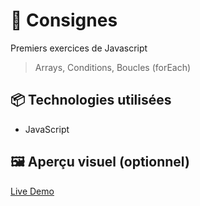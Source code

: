 # 🚀 Consignes

Premiers exercices de Javascript 
> Arrays, Conditions, Boucles (forEach)

## 📦 Technologies utilisées

- JavaScript


## 🖼️ Aperçu visuel (optionnel)

[Live Demo](https://ocrzia.github.io/JS6-Shopping-list/)